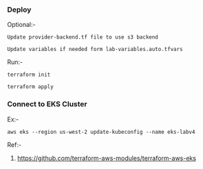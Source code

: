 ### Deploy

Optional:- 

`Update provider-backend.tf file to use s3 backend`

`Update variables if needed form lab-variables.auto.tfvars`

Run:- 

`terraform init`

`terraform apply`



### Connect to EKS Cluster 

Ex:- 

`aws eks --region us-west-2 update-kubeconfig --name eks-labv4`


Ref:-

1) https://github.com/terraform-aws-modules/terraform-aws-eks
